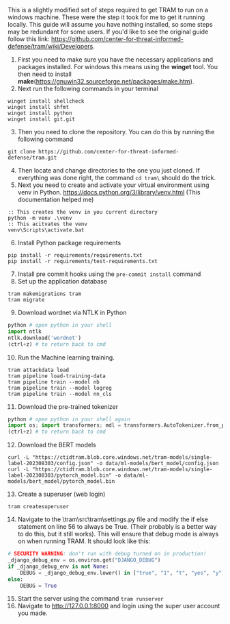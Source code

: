 This is a slightly modified set of steps required to get TRAM to run on a windows machine. These were the step it took for me to get it running locally. This guide will assume you have nothing installed, so some steps may be redundant for some users. If you'd like to see the original guide follow this link: https://github.com/center-for-threat-informed-defense/tram/wiki/Developers.

1. First you need to make sure you have the necessary applications and packages installed. For windows this means using the **winget** tool. You then need to install **make**(https://gnuwin32.sourceforge.net/packages/make.htm). 
2. Next run the following commands in your terminal
```shell
winget install shellcheck
winget install shfmt
winget install python
winget install git.git
```
3. Then you need to clone the repository. You can do this by running the following command
```shell
git clone https://github.com/center-for-threat-informed-defense/tram.git
```
4. Then locate and change directories to the one you just cloned. If everything was done right, the command `cd tram\` should do the trick.
5. Next you need to create and activate your virtual environment using venv in Python. https://docs.python.org/3/library/venv.html (This documentation helped me)
```shell
:: This creates the venv in you current directory
python -m venv .\venv 
:: This acitvates the venv
venv\Scripts\activate.bat
```
6. Install Python package requirements
```shell
pip install -r requirements/requirements.txt
pip install -r requirements/test-requirements.txt
```
7. Install pre commit hooks using the `pre-commit install` command
8. Set up the application database
```shell
tram makemigrations tram
tram migrate
```
9. Download wordnet via NTLK in Python
```python
python # open python in your shell
import ntlk
ntlk.download('wordnet')
(ctrl+z) # to return back to cmd
```
10. Run the Machine learning training.
```shell
tram attackdata load
tram pipeline load-training-data
tram pipeline train --model nb
tram pipeline train --model logreg
tram pipeline train --model nn_cls
```
11. Download the pre-trained tokenizer 
```python
python # open python in your shell again
import os; import transformers; mdl = transformers.AutoTokenizer.from_pretrained('allenai/scibert_scivocab_uncased'); mdl.save_pretrained('data/ml-models/priv-allenai-scibert-scivocab-uncased')
(ctrl+z) # to return back to cmd
```
12. Download the BERT models
```shell
curl -L "https://ctidtram.blob.core.windows.net/tram-models/single-label-202308303/config.json" -o data/ml-models/bert_model/config.json
curl -L "https://ctidtram.blob.core.windows.net/tram-models/single-label-202308303/pytorch_model.bin" -o data/ml-models/bert_model/pytorch_model.bin
```
13. Create a superuser (web login)
```shell
tram createsuperuser
```
14. Navigate to the \tram\src\tram\settings.py file and modify the if else statement on line 56 to always be True. (Their probably is a better way to do this, but it still works). This will ensure that debug mode is always on when running TRAM. It should look like this:
```python
# SECURITY WARNING: don't run with debug turned on in production!
_django_debug_env = os.environ.get("DJANGO_DEBUG")
if _django_debug_env is not None:
    DEBUG = _django_debug_env.lower() in ["true", "1", "t", "yes", "y"]
else:
    DEBUG = True
```
15. Start the server using the command `tram runserver`
16. Navigate to http://127.0.0.1:8000 and login using the super user account you made.
